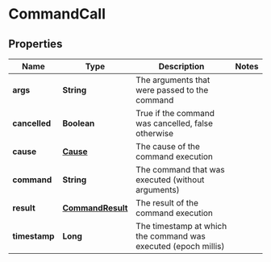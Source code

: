 
# CommandCall

## Properties
Name | Type | Description | Notes
------------ | ------------- | ------------- | -------------
**args** | **String** | The arguments that were passed to the command | 
**cancelled** | **Boolean** | True if the command was cancelled, false otherwise | 
**cause** | [**Cause**](Cause.md) | The cause of the command execution | 
**command** | **String** | The command that was executed (without arguments) | 
**result** | [**CommandResult**](CommandResult.md) | The result of the command execution | 
**timestamp** | **Long** | The timestamp at which the command was executed (epoch millis) | 



